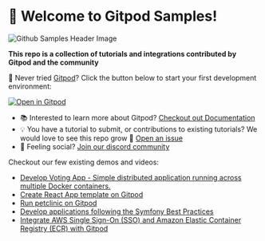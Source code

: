 # 👋 Welcome to Gitpod Samples!

![Github Samples Header Image](https://user-images.githubusercontent.com/37153406/203565064-24e87ca2-4b34-4a65-8dfa-bc387ad11e8d.png)


**This repo is a collection of tutorials and integrations contributed by Gitpod and the community**

 🍊 Never tried [Gitpod](https://www.gitpod.io/)? Click the button below to start your first development environment:

[![Open in Gitpod](https://gitpod.io/button/open-in-gitpod.svg)](https://gitpod.new)

- 📚 Interested to learn more about Gitpod? [Checkout out Documentation](https://www.gitpod.io/docs/introduction)
- 💡 You have a tutorial to submit, or contributions to existing tutorials? We would love to see this repo grow 🌱 [Open an issue](https://github.com/Gitpod-Samples/.github/issues) 
- 🦩 Feeling social? [Join our discord community](https://www.gitpod.io/chat)

Checkout our few existing demos and videos:
- [Develop Voting App - Simple distributed application running across multiple Docker containers.](https://github.com/Gitpod-Samples/voting-app)
- [Create React App template on Gitpod](https://github.com/Gitpod-Samples/template-typescript-react)
- [Run petclinic on Gitpod](https://github.com/Gitpod-Samples/spring-petclinic)
- [Develop applications following the Symfony Best Practices](https://github.com/Gitpod-Samples/symfony-demo)
- [Integrate AWS Single Sign-On (SSO) and Amazon Elastic Container Registry (ECR) with Gitpod](https://github.com/Gitpod-Samples/demo-aws-with-gitpod)



